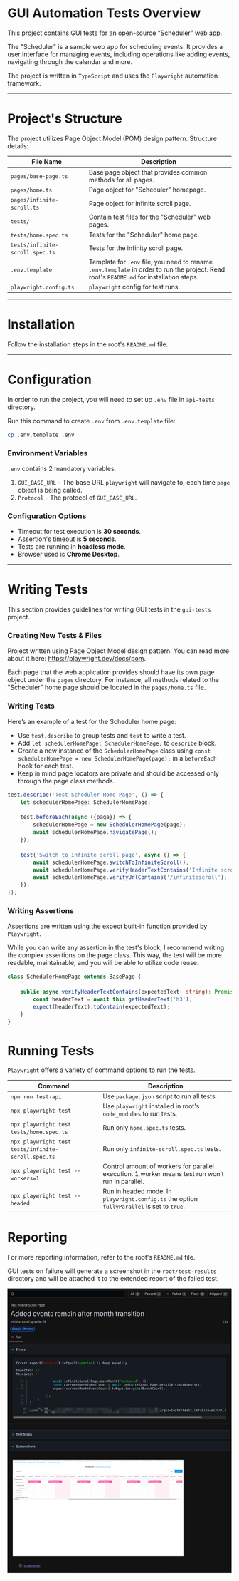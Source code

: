 # GUI Automation Tests Overview

This project contains GUI tests for an open-source “Scheduler” web app.

The "Scheduler" is a sample web app for scheduling events. 
It provides a user interface for managing events, including operations like adding events, navigating through the calendar and more.

The project is written in `TypeScript` and uses the `Playwright` automation framework.


---

# Project's Structure
The project utilizes Page Object Model (POM) design pattern.
Structure details:

| File Name                       | Description                                                                                                                               |
|---------------------------------|-------------------------------------------------------------------------------------------------------------------------------------------|
| `pages/base-page.ts`            | Base page object that provides common methods for all pages.                                                                              |
| `pages/home.ts`                 | Page object for "Scheduler" homepage.                                                                                                     |
| `pages/infinite-scroll.ts`      | Page object for infinite scroll page.                                                                                                     |
| `tests/`                        | Contain test files for the "Scheduler" web pages.                                                                                         |
| `tests/home.spec.ts`            | Tests for the "Scheduler" home page.                                                                                                      |
| `tests/infinite-scroll.spec.ts` | Tests for the infinity scroll page.                                                                                                       |
| `.env.template`                 | Template for `.env` file, you need to rename `.env.template` in order to run the project. Read root's `README.md` for installation steps. |
| `playwright.config.ts`          | `playwright` config for test runs.                                                                                                        |

---

# Installation
Follow the installation steps in the root's `README.md` file.

---

# Configuration

In order to run the project, you will need to set up `.env` file in `api-tests` directory.

Run this command to create `.env` from `.env.template` file:

```bash
cp .env.template .env
```

### Environment Variables

`.env` contains 2 mandatory variables.

1. `GUI_BASE_URL` - The base URL `playwright` will navigate to, each time `page` object is being called.
2. `Protocol` - The protocol of `GUI_BASE_URL`.

### Configuration Options

* Timeout for test execution is **30 seconds**.
* Assertion's timeout is **5 seconds**.
* Tests are running in **headless mode**.
* Browser used is **Chrome Desktop**.

---

# Writing Tests
This section provides guidelines for writing GUI tests in the `gui-tests` project.

### Creating New Tests & Files
Project written using Page Object Model design pattern. 
You can read more about it here: https://playwright.dev/docs/pom.

Each page that the web application provides should have its own page object under the `pages` directory.
For instance, all methods related to the "Scheduler" home page should be located in the `pages/home.ts` file.


### Writing Tests
Here’s an example of a test for the Scheduler home page:

* Use `test.describe` to group tests and `test` to write a test.
* Add `let schedulerHomePage: SchedulerHomePage;` to `describe` block.
* Create a new instance of the `SchedulerHomePage` class using `const schedulerHomePage = new SchedulerHomePage(page);` in a `beforeEach` hook for each test.
* Keep in mind page locators are private and should be accessed only through the page class methods.


```typescript
test.describe('Test Scheduler Home Page', () => {
    let schedulerHomePage: SchedulerHomePage;

    test.beforeEach(async ({page}) => {
        schedulerHomePage = new SchedulerHomePage(page);
        await schedulerHomePage.navigatePage();
    });

    test('Switch to infinite scroll page', async () => {
        await schedulerHomePage.switchToInfiniteScroll();
        await schedulerHomePage.verifyHeaderTextContains('Infinite scroll(</>View example source code)');
        await schedulerHomePage.verifyUrlContains('/infinitescroll');
    });
});
```


### Writing Assertions
Assertions are written using the expect built-in function provided by `Playwright`.

While you can write any assertion in the test's block, I recommend writing the complex assertions on the page class.
This way, the test will be more readable, maintainable, and you will be able to utilize code reuse.

```typescript
class SchedulerHomePage extends BasePage {

    public async verifyHeaderTextContains(expectedText: string): Promise<void> {
        const headerText = await this.getHeaderText('h3');
        expect(headerText).toContain(expectedText);
    }
}
```
# Running Tests

`Playwright` offers a variety of command options to run the tests.

| Command                                             | Description                                                                                      |
|-----------------------------------------------------|--------------------------------------------------------------------------------------------------|
| `npm run test-api`                                  | Use `package.json` script to run all tests.                                                      |
| `npx playwright test`                               | Use `playwright` installed in root's `node_modules` to run tests.                                |
| `npx playwright test tests/home.spec.ts`            | Run only `home.spec.ts` tests.                                                                   |
| `npx playwright test tests/infinite-scroll.spec.ts` | Run only `infinite-scroll.spec.ts` tests.                                                        |
| `npx playwright test --workers=1	`                  | Control amount of workers for parallel execution. 1 worker means test run won’t run in parallel. |
| `npx playwright test --headed`                      | Run in headed mode. In `playwright.config.ts` the option `fullyParallel` is set to `true`.       |



# Reporting

For more reporting information, refer to the root's `README.md` file.

GUI tests on failure will generate a screenshot in the `root/test-results` directory and will be attached it to the extended report of the failed test.

![screenshot-sample.png](../assets/screenshot-sample.png)